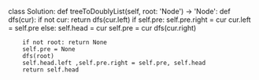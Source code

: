 class Solution:
    def treeToDoublyList(self, root: 'Node') -> 'Node':
        def dfs(cur):
            if not cur: return 
            dfs(cur.left)
            if self.pre:
                self.pre.right = cur
                cur.left = self.pre
            else:
                self.head = cur
            self.pre = cur
            dfs(cur.right)


        if not root: return None
        self.pre = None
        dfs(root)
        self.head.left ,self.pre.right = self.pre, self.head
        return self.head

